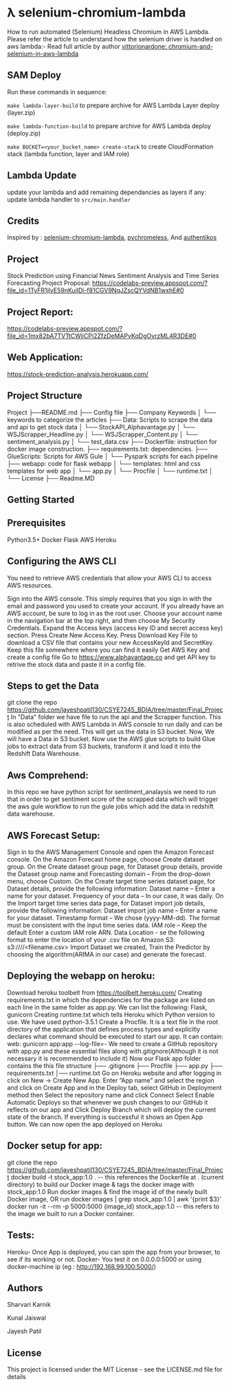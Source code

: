 # λ selenium-chromium-lambda

How to run automated (Selenium) Headless Chromium in AWS Lambda.
Please refer the article to understand how the selenium driver is handled on aws lambda:-
Read full article by author [vittorionardone: chromium-and-selenium-in-aws-lambda](https://www.vittorionardone.it/en/2020/06/04/chromium-and-selenium-in-aws-lambda)
## SAM Deploy
Run these commands in sequence:

`make lambda-layer-build` to prepare archive for AWS Lambda Layer deploy (layer.zip)

`make lambda-function-build` to prepare archive for AWS Lambda deploy (deploy.zip)

`make BUCKET=<your_bucket_name> create-stack` to create CloudFormation stack (lambda function, layer and IAM role)

## Lambda Update
update your lambda and add remaining dependancies as layers if any:
update lambda handler to `src/main.handler`

## Credits
Inspired by : [selenium-chromium-lambda](https://github.com/vittorio-nardone/selenium-chromium-lambda),
[pychromeless](https://github.com/21Buttons/pychromeless),
And [authentikos](https://github.com/srinjoychakravarty/authentikos)

## Project
Stock Prediction using Financial News Sentiment Analysis and Time Series Forecasting
Project Proposal:
https://codelabs-preview.appspot.com/?file_id=1TyFR1jlvE59nKuilDi-f81CGV9NqJZscQYVdNB1wxhE#0

## Project Report:
https://codelabs-preview.appspot.com/?file_id=1mx82bA7TVTtCWliCPi2ZfzDeMAPvKqDgOvrzML4R3DE#0

## Web Application:
https://stock-prediction-analysis.herokuapp.com/

## Project Structure
Project
├──README.md
├── Config file
├── Company Keywords
│   └── keywords to categorize the articles
├── Data: Scripts to scrape the data and api to get stock data
│   └── StockAPI_Alphavantage.py
│   └── WSJScrapper_Headline.py
│   └── WSJScrapper_Content.py
│   └── sentiment_analysis.py
│   └── test_data.csv
├── Dockerfile: instruction for docker image construction.
├── requirements.txt: dependencies.
├── GlueScripts: Scripts for AWS Gule
│   └── Pyspark scripts for each pipeline
├── webapp: code for flask webapp
│   └── templates: html and css templates for web app
│   └── app.py
│   └── Procfile
│   └── runtime.txt
│   └── License
├── Readme.MD
## Getting Started
## Prerequisites
Python3.5+
Docker
Flask
AWS
Heroku
## Configuring the AWS CLI
You need to retrieve AWS credentials that allow your AWS CLI to access AWS resources.

Sign into the AWS console. This simply requires that you sign in with the email and password you used to create your account. If you already have an AWS account, be sure to log in as the root user.
Choose your account name in the navigation bar at the top right, and then choose My Security Credentials.
Expand the Access keys (access key ID and secret access key) section.
Press Create New Access Key.
Press Download Key File to download a CSV file that contains your new AccessKeyId and SecretKey. Keep this file somewhere where you can find it easily
Get AWS Key and create a config file
Go to https://www.alphavantage.co and get API key to retrive the stock data and paste it in a config file.
## Steps to get the Data
git clone the repo https://github.com/jayeshpatil130/CSYE7245_BDIA/tree/master/Final_Project
In "Data" folder we have file to run the api and the Scrapper function. This is also scheduled with AWS Lambda in AWS console to run daily and can be modified as per the need.
This will get us the data in S3 bucket.
Now, We will have a Data in S3 bucket. Now use the AWS glue scripts to build Glue jobs to extract data from S3 buckets, transform it and load it into the Redshift Data Warehouse.
## Aws Comprehend:
In this repo we have python script for sentiment_analaysis we need to run that in order to get sentiment score of the scrapped data which will trigger the aws gule workflow to run the gule jobs which add the data in redshift data warehouse.
## AWS Forecast Setup:
Sign in to the AWS Management Console and open the Amazon Forecast console.
On the Amazon Forecast home page, choose Create dataset group.
On the Create dataset group page, for Dataset group details, provide the Dataset group name and Forecasting domain – From the drop-down menu, choose Custom.
On the Create target time series dataset page, for Dataset details, provide the following information:
Dataset name – Enter a name for your dataset.
Frequency of your data – In our case, it was daily.
On the Import target time series data page, for Dataset import job details, provide the following information:
Dataset import job name – Enter a name for your dataset.
Timestamp format – We chose (yyyy-MM-dd). The format must be consistent with the input time series data.
IAM role – Keep the default Enter a custom IAM role ARN.
Data Location - se the following format to enter the location of your .csv file on Amazon S3: s3:////<filename.csv>
Import Dataset we created, Train the Predictor by choosing the algorithm(ARIMA in our case) and generate the forecast.
## Deploying the webapp on heroku:
Download heroku toolbelt from https://toolbelt.heroku.com/
Creating requirements.txt in which the dependencies for the package are listed on each line in the same folder as app.py. We can list the following: Flask, gunicorn
Creating runtime.txt which tells Heroku which Python version to use. We have used python-3.5.1
Create a Procfile. It is a text file in the root directory of the application that defines process types and explicitly declares what command should be executed to start our app. It can contain: web: gunicorn app:app --log-file=-
We need to create a GitHub repository with app.py and these essential files along with.gitignore(Although it is not necessary it is recommended to include it)
Now our Flask app folder contains the this file structure
 ├── .gitignore
 ├── Procfile
 ├── app.py
 ├── requirements.txt
 │── runtime.txt
Go on Heroku website and after logging in click on New → Create New App. Enter ”App name” and select the region and click on Create App and in the Deploy tab, select GitHub in Deployment method then Select the repository name and click Connect
Select Enable Automatic Deploys so that whenever we push changes to our GitHub it reflects on our app and Click Deploy Branch which will deploy the current state of the branch. If everything is successful it shows an Open App button. We can now open the app deployed on Heroku
## Docker setup for app:
git clone the repo https://github.com/jayeshpatil130/CSYE7245_BDIA/tree/master/Final_Project
docker build -t stock_app:1.0 . -- this references the Dockerfile at . (current directory) to build our Docker image & tags the docker image with stock_app:1.0
Run docker images & find the image id of the newly built Docker image, OR run docker images | grep stock_app:1.0 | awk '{print $3}'
docker run -it --rm -p 5000:5000 {image_id} stock_app:1.0 -- this refers to the image we built to run a Docker container.
## Tests:
Heroku- Once App is deployed, you can spin the app from your browser, to see if its working or not.
Docker- You test it on 0.0.0.0:5000 or using docker-machine ip (eg : http://192.168.99.100:5000/)
## Authors
Sharvari Karnik

Kunal Jaiswal

Jayesh Patil

## License
This project is licensed under the MIT License - see the LICENSE.md file for details
